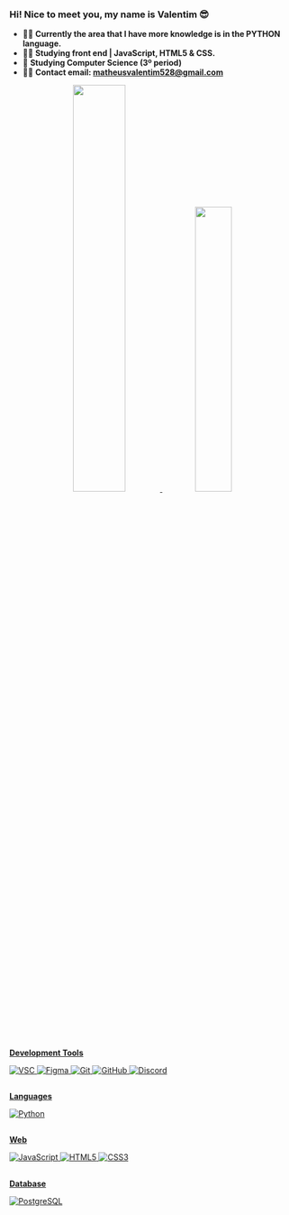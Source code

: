 ### Hi! Nice to meet you, my name is Valentim 😎

- 🐱‍👤 **Currently the area that I have more knowledge is in the PYTHON language.**
- 🐱‍💻 **Studying front end | JavaScript, HTML5 & CSS.** 
- 🌱 **Studying Computer Science (3º period)**
- 🐱‍🏍 **Contact email: matheusvalentim528@gmail.com**

<div align="center">
  <a href="https://github.com/vallentiim">
  <img width="43%" src="https://github-readme-stats.vercel.app/api?username=vallentiim&show_icons=false&theme=bearinclude_all_commits=true&count_private=true"/>
  <img width="36%" src="https://github-readme-stats.vercel.app/api/top-langs/?username=vallentiim&layout=compact&langs_count=7&theme=dark"/>
</div>

##

**Development Tools**

  ![VSC](https://img.shields.io/badge/-VS%20Code-%23323330?logo=Visual%20Studio%20Code&logoColor=blue&style=for-the-badge)
  ![Figma](https://img.shields.io/badge/-Figma-%23323330?logo=Figma&logoColor=red&style=for-the-badge)
  ![Git](https://img.shields.io/badge/-Git-%23323330?logo=Git&logoColor=orange&style=for-the-badge)
  ![GitHub](https://img.shields.io/static/v1?style=for-the-badge&message=GitHub&color=%23323330&logo=GitHub&logoColor=FFFFFF&label=)
  ![Discord](https://img.shields.io/badge/-Discord-%23323330?logo=Discord&logoColor=4169e1&style=for-the-badge)
    
</div>
    
##

**Languages**

  ![Python](https://img.shields.io/badge/-Python-%23323330?logo=Python&logoColor=blue&style=for-the-badge)
  
##

**Web**

  ![JavaScript](https://img.shields.io/badge/javascript-%23323330.svg?style=for-the-badge&logo=javascript&logoColor=%23F7DF1E)
  ![HTML5](https://img.shields.io/badge/-HTML5-%23323330?logo=HTML5&logoColor=orange&style=for-the-badge)
  ![CSS3](https://img.shields.io/badge/-CSS3-%23323330?logo=CSS3&logoColor=blue&style=for-the-badge)

##

**Database**

  ![PostgreSQL](https://img.shields.io/badge/-PostgreSQL-%23323330?logo=PostgreSQL&logoColor=4479A1&style=for-the-badge)
